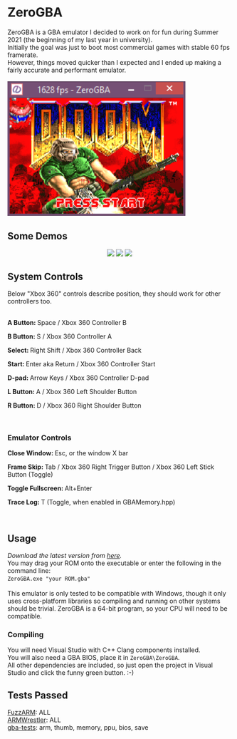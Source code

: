 <h1>ZeroGBA</h1>
ZeroGBA is a GBA emulator I decided to work on for fun during Summer 2021 (the beginning of my last year in university).<br>
Initially the goal was just to boot most commercial games with stable 60 fps framerate.<br>
However, things moved quicker than I expected and I ended up making a fairly accurate and performant emulator.<br><br>
<img src="/ZeroGBA/non-code/screenshots/doom.png" width="400">
<h2>Some Demos</h2>
  <p align="center">
    <img src="/ZeroGBA/non-code/screenshots/mmbn.gif" width="400">
    <img src="/ZeroGBA/non-code/screenshots/kirby.gif" width="400">
    <img src="/ZeroGBA/non-code/screenshots/monkeyball.gif" width="400">
  </p>
<h2>System Controls</h2>
  Below "Xbox 360" controls describe position, they should work for other controllers too.<br><br>
  <p><b>A Button: </b>Space / Xbox 360 Controller B</p>
  <p><b>B Button: </b>S / Xbox 360 Controller A</p>
  <p><b>Select: </b>Right Shift / Xbox 360 Controller Back</p>
  <p><b>Start: </b>Enter aka Return / Xbox 360 Controller Start</p>
  <p><b>D-pad: </b>Arrow Keys / Xbox 360 Controller D-pad</p>
  <p><b>L Button: </b>A / Xbox 360 Left Shoulder Button</p>
  <p><b>R Button: </b>D / Xbox 360 Right Shoulder Button</p><br>
<h3>Emulator Controls</h3>
  <p><b>Close Window: </b>Esc, or the window X bar</p>
  <p><b>Frame Skip: </b>Tab / Xbox 360 Right Trigger Button / Xbox 360 Left Stick Button (Toggle)</p>
  <p><b>Toggle Fullscreen: </b>Alt+Enter</p>
  <p><b>Trace Log: </b>T (Toggle, when enabled in GBAMemory.hpp)</p><br>
  <h2>Usage</h2>
  <i>Download the latest version from <a href="https://github.com/ankien/ZeroGBA/releases">here</a>.</i><br>
  You may drag your ROM onto the executable or enter the following in the command line:<br>
  <code>ZeroGBA.exe "your ROM.gba"</code><br><br>
  This emulator is only tested to be compatible with Windows, though it only uses cross-platform libraries so compiling and running on other systems should be trivial. ZeroGBA is a 64-bit program, so your CPU will need to be compatible.<br>
<h3>Compiling</h3>
  You will need Visual Studio with C++ Clang components installed.<br>
  You will also need a GBA BIOS, place it in <code>ZeroGBA\ZeroGBA</code>.<br>
  All other dependencies are included, so just open the project in Visual Studio and click the funny green button.  :-)<br>
<h2>Tests Passed</h2>
  <a href="https://github.com/DenSinH/FuzzARM">FuzzARM</a>: ALL<br>
  <a href="https://github.com/destoer/armwrestler-gba-fixed">ARMWrestler</a>: ALL<br>
  <a href="https://github.com/jsmolka/gba-tests">gba-tests</a>: arm, thumb, memory, ppu, bios, save<br>
